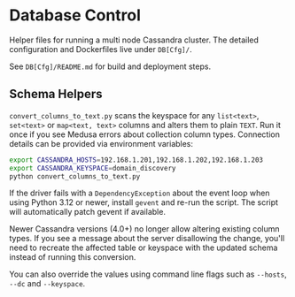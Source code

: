 # Database Control

Helper files for running a multi node Cassandra cluster. The detailed configuration and Dockerfiles live under `DB[Cfg]/`.

See `DB[Cfg]/README.md` for build and deployment steps.

## Schema Helpers

`convert_columns_to_text.py` scans the keyspace for any `list<text>`, `set<text>`
or `map<text, text>` columns and alters them to plain `TEXT`. Run it once if you
see Medusa errors about collection column types. Connection details can be
provided via environment variables:

```bash
export CASSANDRA_HOSTS=192.168.1.201,192.168.1.202,192.168.1.203
export CASSANDRA_KEYSPACE=domain_discovery
python convert_columns_to_text.py
```

If the driver fails with a `DependencyException` about the event loop when using
Python 3.12 or newer, install `gevent` and re-run the script. The script will
automatically patch gevent if available.

Newer Cassandra versions (4.0+) no longer allow altering existing column types.
If you see a message about the server disallowing the change, you'll need to
recreate the affected table or keyspace with the updated schema instead of
running this conversion.

You can also override the values using command line flags such as
`--hosts`, `--dc` and `--keyspace`.
